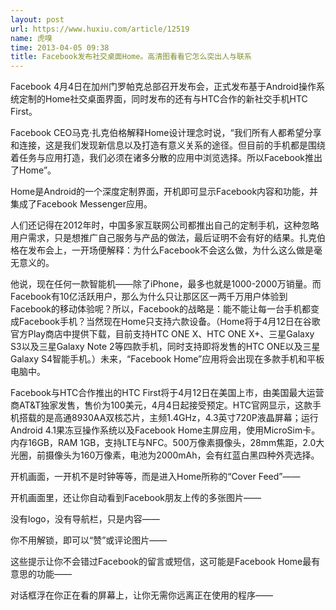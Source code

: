 ```yaml
---
layout: post
url: https://www.huxiu.com/article/12519
name: 虎嗅
time: 2013-04-05 09:38
title: Facebook发布社交桌面Home。高清图看看它怎么突出人与联系
---
```

Facebook 4月4日在加州门罗帕克总部召开发布会，正式发布基于Android操作系统定制的Home社交桌面界面，同时发布的还有与HTC合作的新社交手机HTC First。

Facebook CEO马克·扎克伯格解释Home设计理念时说，“我们所有人都希望分享和连接，这是我们发现新信息以及打造有意义关系的途径。但目前的手机都是围绕着任务与应用打造，我们必须在诸多分散的应用中浏览选择。所以Facebook推出了Home”。

Home是Android的一个深度定制界面，开机即可显示Facebook内容和功能，并集成了Facebook Messenger应用。

人们还记得在2012年时，中国多家互联网公司都推出自己的定制手机，这种忽略用户需求，只是想推广自己服务与产品的做法，最后证明不会有好的结果。扎克伯格在发布会上，一开场便解释：为什么Facebook不会这么做，为什么这么做是毫无意义的。

他说，现在任何一款智能机——除了iPhone，最多也就是1000-2000万销量。而Facebook有10亿活跃用户，那么为什么只让那区区一两千万用户体验到Facebook的移动体验呢？所以，Facebook的战略是：能不能让每一台手机都变成Facebook手机？当然现在Home只支持六款设备。（Home将于4月12日在谷歌官方Play商店中提供下载，目前支持HTC ONE X、HTC ONE X+、三星Galaxy S3以及三星Galaxy Note 2等四款手机，同时支持即将发售的HTC ONE以及三星Galaxy S4智能手机。）未来，“Facebook Home”应用将会出现在多款手机和平板电脑中。

Facebook与HTC合作推出的HTC First将于4月12日在美国上市，由美国最大运营商AT&T独家发售，售价为100美元，4月4日起接受预定。HTC官网显示，这款手机搭载的是高通8930AA双核芯片，主频1.4GHz，4.3英寸720P液晶屏幕；运行Android 4.1果冻豆操作系统以及Facebook Home主屏应用，使用MicroSim卡。内存16GB，RAM 1GB，支持LTE与NFC。500万像素摄像头，28mm焦距，2.0大光圈，前摄像头为160万像素，电池为2000mAh，会有红蓝白黑四种外壳选择。

开机画面，一开机不是时钟等等，而是进入Home所称的“Cover Feed”——

开机画面里，还让你自动看到Facebook朋友上传的多张图片——

没有logo，没有导航栏，只是内容——

你不用解锁，即可以“赞”或评论图片——

这些提示让你不会错过Facebook的留言或短信，这可能是Facebook Home最有意思的功能——

对话框浮在你正在看的屏幕上，让你无需你远离正在使用的程序——

